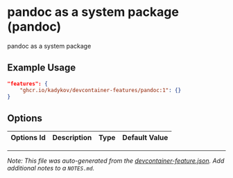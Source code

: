
# pandoc as a system package (pandoc)

pandoc as a system package

## Example Usage

```json
"features": {
    "ghcr.io/kadykov/devcontainer-features/pandoc:1": {}
}
```

## Options

| Options Id | Description | Type | Default Value |
|-----|-----|-----|-----|




---

_Note: This file was auto-generated from the [devcontainer-feature.json](https://github.com/kadykov/devcontainer-features/blob/main/src/pandoc/devcontainer-feature.json).  Add additional notes to a `NOTES.md`._

